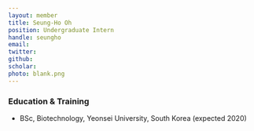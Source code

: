 ```yaml
---
layout: member
title: Seung-Ho Oh
position: Undergraduate Intern
handle: seungho
email:
twitter:
github:
scholar: 
photo: blank.png
---
```


### Education & Training
- BSc, Biotechnology, Yeonsei University, South Korea (expected 2020)